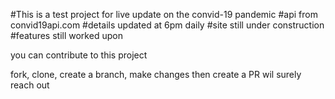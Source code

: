 #This is a test project for live update on the convid-19 pandemic
#api from convid19api.com
#details updated at 6pm daily
#site still under construction
#features still worked upon

you can contribute to this project 

fork, clone, create a branch, make changes then create a PR wil  surely reach out
